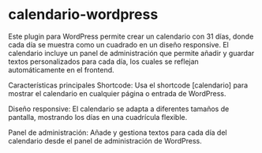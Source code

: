 # calendario-wordpress
Este plugin para WordPress permite crear un calendario con 31 días, donde cada día se muestra como un cuadrado en un diseño responsive. El calendario incluye un panel de administración que permite añadir y guardar textos personalizados para cada día, los cuales se reflejan automáticamente en el frontend.

Características principales
Shortcode: Usa el shortcode [calendario] para mostrar el calendario en cualquier página o entrada de WordPress.

Diseño responsive: El calendario se adapta a diferentes tamaños de pantalla, mostrando los días en una cuadrícula flexible.

Panel de administración: Añade y gestiona textos para cada día del calendario desde el panel de administración de WordPress.
